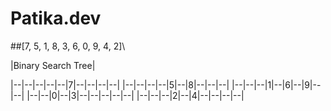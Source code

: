 # Patika.dev

##[7, 5, 1, 8, 3, 6, 0, 9, 4, 2]\

|Binary Search Tree|

|--|--|--|--|--|7|--|--|--|--|
|--|--|--|--|5|--|8|--|--|--|
|--|--|--|1|--|6|--|9|--|--|
|--|--|0|--|3|--|--|--|--|--|
|--|--|--|2|--|4|--|--|--|--|
